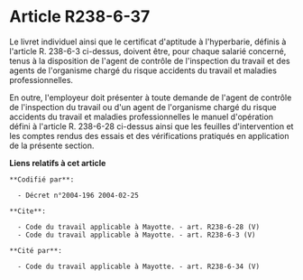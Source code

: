 # Article R238-6-37

Le livret individuel ainsi que le certificat d'aptitude à l'hyperbarie, définis à l'article R. 238-6-3 ci-dessus, doivent
être, pour chaque salarié concerné, tenus à la disposition de l'agent de contrôle de l'inspection du travail et des agents de
l'organisme chargé du risque accidents du travail et maladies professionnelles. 

En outre, l'employeur doit présenter à toute demande de l'agent de contrôle de l'inspection du travail ou d'un agent de
l'organisme chargé du risque accidents du travail et maladies professionnelles le manuel d'opération défini à l'article R.
238-6-28 ci-dessus ainsi que les feuilles d'intervention et les comptes rendus des essais et des vérifications pratiqués en
application de la présente section.

**Liens relatifs à cet article**

	**Codifié par**:

	  - Décret n°2004-196 2004-02-25

	**Cite**:

	  - Code du travail applicable à Mayotte. - art. R238-6-28 (V)
	  - Code du travail applicable à Mayotte. - art. R238-6-3 (V)

	**Cité par**:

	  - Code du travail applicable à Mayotte. - art. R238-6-34 (V)
